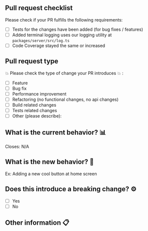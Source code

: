 ## Pull request checklist

Please check if your PR fulfills the following requirements:

- [ ] Tests for the changes have been added (for bug fixes / features)
- [ ] Added terminal logging uses our logging utility at `packages/server/src/log.ts`
- [ ] Code Coverage stayed the same or increased

## Pull request type

<!-- Please do not submit updates to dependencies unless it fixes an issue. -->

<!-- Please try to limit your pull request to one type, submit multiple pull requests if needed. -->

:boom: Please check the type of change your PR introduces :boom: :

- [ ] Feature
- [ ] Bug fix
- [ ] Performance improvement
- [ ] Refactoring (no functional changes, no api changes)
- [ ] Build related changes
- [ ] Tests related changes
- [ ] Other (please describe):

## What is the current behavior? :bar_chart:

<!-- Please describe the current behavior that you are modifying, or link to a relevant issue. -->

Closes: N/A

## What is the new behavior? :tada:

<!-- Please describe the behavior or changes that are being added by this PR. -->

Ex: Adding a new cool button at home screen

<!-- Describe the change(s) made -->

## Does this introduce a breaking change? :gear:

- [ ] Yes
- [ ] No

<!-- If this introduces a breaking change, please describe the impact and migration path for existing applications below. -->

## Other information :clipboard:

<!-- Any other information that is important to this PR such as screenshots of how the component looks before and after the change. -->
